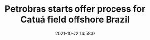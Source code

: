---
"title": "Petrobras starts offer process for Catuá field offshore Brazil"
"date": "2021-10-22 14:58:0"
"feed_name": "OFFSHOREMAG"
"feed_website": "https://www.offshore-mag.com/"
"feed_rss": "https://www.offshore-mag.com/__rss/website-scheduled-content.xml?input=%7B%22sectionAlias%22%3A%22home%22%7D"
"link": "https://www.offshore-mag.com/regional-reports/latin-america/article/14212675/petrobras-starts-offer-process-for-catu-field-offshore-brazil"
"source": "None"
"file": "_posts/2021-1-1-fe98b2d6c41257ef467aa7190a92a9b2cbea5eb7.md"
"accident": "0"
"drilling": "0"
"represented_by": "0"
"dead": "0"
"injured": "0"
"arrested": "0"
"place": "unknown place"
"where": "unknown site"
"causes": "unknown"
"place_uri": "unknown place"
---